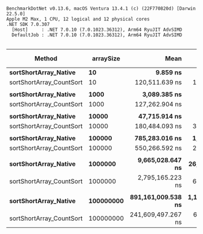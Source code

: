 ```

BenchmarkDotNet v0.13.6, macOS Ventura 13.4.1 (c) (22F770820d) [Darwin 22.5.0]
Apple M2 Max, 1 CPU, 12 logical and 12 physical cores
.NET SDK 7.0.307
  [Host]     : .NET 7.0.10 (7.0.1023.36312), Arm64 RyuJIT AdvSIMD
  DefaultJob : .NET 7.0.10 (7.0.1023.36312), Arm64 RyuJIT AdvSIMD


```
|                   Method | arraySize |               Mean |             Error |            StdDev |     Ratio | RatioSD |   Gen0 |   Gen1 |   Gen2 | Allocated | Alloc Ratio |
|------------------------- |---------- |-------------------:|------------------:|------------------:|----------:|--------:|-------:|-------:|-------:|----------:|------------:|
|    **sortShortArray_Native** |        **10** |           **9.859 ns** |         **0.0621 ns** |         **0.0581 ns** |      **1.00** |    **0.00** |      **-** |      **-** |      **-** |         **-** |          **NA** |
| sortShortArray_CountSort |        10 |     120,511.639 ns |     1,000.2126 ns |       935.5995 ns | 12,223.38 |  127.50 | 0.2441 | 0.2441 | 0.2441 |     224 B |          NA |
|                          |           |                    |                   |                   |           |         |        |        |        |           |             |
|    **sortShortArray_Native** |      **1000** |       **3,089.385 ns** |        **11.3350 ns** |        **10.6028 ns** |      **1.00** |    **0.00** |      **-** |      **-** |      **-** |         **-** |          **NA** |
| sortShortArray_CountSort |      1000 |     127,262.904 ns |       490.4611 ns |       434.7810 ns |     41.21 |    0.21 | 0.2441 | 0.2441 | 0.2441 |     224 B |          NA |
|                          |           |                    |                   |                   |           |         |        |        |        |           |             |
|    **sortShortArray_Native** |     **10000** |      **47,715.914 ns** |       **177.5261 ns** |       **157.3723 ns** |      **1.00** |    **0.00** |      **-** |      **-** |      **-** |         **-** |          **NA** |
| sortShortArray_CountSort |     10000 |     180,484.093 ns |     3,557.9599 ns |     3,954.6630 ns |      3.79 |    0.09 | 0.2441 | 0.2441 | 0.2441 |     224 B |          NA |
|                          |           |                    |                   |                   |           |         |        |        |        |           |             |
|    **sortShortArray_Native** |    **100000** |     **785,283.016 ns** |     **1,262.4332 ns** |     **1,180.8808 ns** |      **1.00** |    **0.00** |      **-** |      **-** |      **-** |       **1 B** |        **1.00** |
| sortShortArray_CountSort |    100000 |     550,266.592 ns |     2,143.2783 ns |     1,789.7344 ns |      0.70 |    0.00 |      - |      - |      - |     225 B |      225.00 |
|                          |           |                    |                   |                   |           |         |        |        |        |           |             |
|    **sortShortArray_Native** |   **1000000** |   **9,665,028.647 ns** |    **26,831.9549 ns** |    **25,098.6273 ns** |      **1.00** |    **0.00** |      **-** |      **-** |      **-** |      **15 B** |        **1.00** |
| sortShortArray_CountSort |   1000000 |   2,795,165.223 ns |     6,770.7812 ns |     6,333.3930 ns |      0.29 |    0.00 |      - |      - |      - |     228 B |       15.20 |
|                          |           |                    |                   |                   |           |         |        |        |        |           |             |
|    **sortShortArray_Native** | **100000000** | **891,161,009.538 ns** | **1,199,667.1039 ns** | **1,001,776.3649 ns** |      **1.00** |    **0.00** |      **-** |      **-** |      **-** |     **936 B** |        **1.00** |
| sortShortArray_CountSort | 100000000 | 241,609,497.267 ns |   638,316.0293 ns |   597,081.2098 ns |      0.27 |    0.00 |      - |      - |      - |     536 B |        0.57 |
